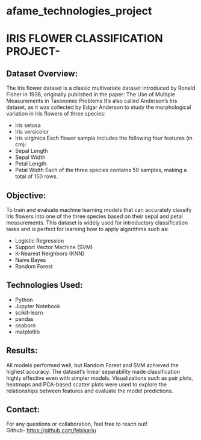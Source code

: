# afame_technologies_project

#  IRIS FLOWER CLASSIFICATION PROJECT-

## Dataset Overview:

The Iris flower dataset is a classic multivariate dataset introduced by Ronald Fisher in 1936, originally published in the paper: The Use of Multiple Measurements in Taxonomic Problems
It’s also called Anderson’s Iris dataset, as it was collected by Edgar Anderson to study the morphological variation in Iris flowers of three species:
- Iris setosa
- Iris versicolor
- Iris virginica
Each flower sample includes the following four features (in cm):
- Sepal Length
- Sepal Width
- Petal Length
- Petal Width
Each of the three species contains 50 samples, making a total of 150 rows.

## Objective:

To train and evaluate machine learning models that can accurately classify Iris flowers into one of the three species based on their sepal and petal measurements.
This dataset is widely used for introductory classification tasks and is perfect for learning how to apply algorithms such as:
- Logistic Regression
- Support Vector Machine (SVM)
- K-Nearest Neighbors (KNN)
- Naive Bayes
- Random Forest

## Technologies Used:

- Python
- Jupyter Notebook
- scikit-learn
- pandas
- seaborn
- matplotlib

## Results:

All models performed well, but Random Forest and SVM achieved the highest accuracy. The dataset’s linear separability made classification highly effective even with simpler models.
Visualizations such as pair plots, heatmaps and PCA-based scatter plots were used to explore the relationships between features and evaluate the model predictions.

## Contact:     

For any questions or collaboration, feel free to reach out!                                 
Github- https://github.com/febisarju

